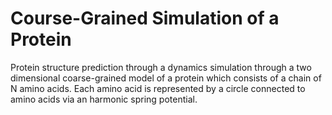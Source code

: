 # Course-Grained Simulation of a Protein

Protein structure prediction through a dynamics simulation through a two dimensional coarse-grained model of a protein which consists of a chain of N amino acids. Each amino acid is represented by a circle connected to amino acids via an harmonic spring potential.
